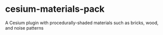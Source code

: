 cesium-materials-pack
=====================

A Cesium plugin with procedurally-shaded materials such as bricks, wood, and noise patterns
